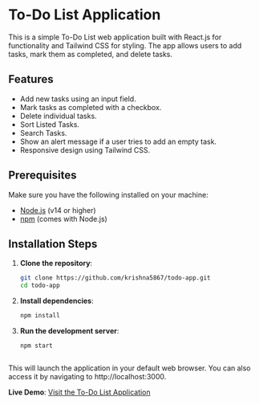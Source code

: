 # To-Do List Application

This is a simple To-Do List web application built with React.js for functionality and Tailwind CSS for styling. The app allows users to add tasks, mark them as completed, and delete tasks.

## Features

- Add new tasks using an input field.
- Mark tasks as completed with a checkbox.
- Delete individual tasks.
- Sort Listed Tasks.
- Search Tasks.
- Show an alert message if a user tries to add an empty task.
- Responsive design using Tailwind CSS.



## Prerequisites

Make sure you have the following installed on your machine:

- [Node.js](https://nodejs.org/) (v14 or higher)
- [npm](https://www.npmjs.com/) (comes with Node.js)

## Installation Steps

1. **Clone the repository**:

   ```bash
   git clone https://github.com/krishna5867/todo-app.git
   cd todo-app

2. **Install dependencies**:
    ```bash
    npm install


3. **Run the development server**:
    ```bash
    npm start
    


This will launch the application in your default web browser. You can also access it by navigating to http://localhost:3000.

**Live Demo**: [Visit the To-Do List Application](https://todo-app-iota-virid.vercel.app/)
